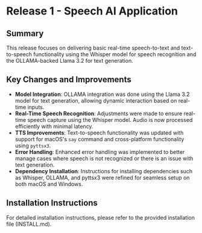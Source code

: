 
# Release 1 - Speech AI Application

## Summary

This release focuses on delivering basic real-time speech-to-text and text-to-speech functionality using the Whisper model for speech recognition and the OLLAMA-backed Llama 3.2 for text generation.

## Key Changes and Improvements

- **Model Integration**: 
   OLLAMA integration was done using the Llama 3.2 model for text generation, allowing dynamic interaction based on real-time inputs.
- **Real-Time Speech Recognition**:
   Adjustments were made to ensure real-time speech capture using the Whisper model. Audio is now processed efficiently with minimal latency.
- **TTS Improvements**:
   Text-to-speech functionality was updated with support for macOS's `say` command and cross-platform functionality using `pyttsx3`. 
- **Error Handling**:
   Enhanced error handling was implemented to better manage cases where speech is not recognized or there is an issue with text generation.
- **Dependency Installation**:
   Instructions for installing dependencies such as Whisper, OLLAMA, and pyttsx3 were refined for seamless setup on both macOS and Windows.

## Installation Instructions

For detailed installation instructions, please refer to the provided installation file (INSTALL.md).
